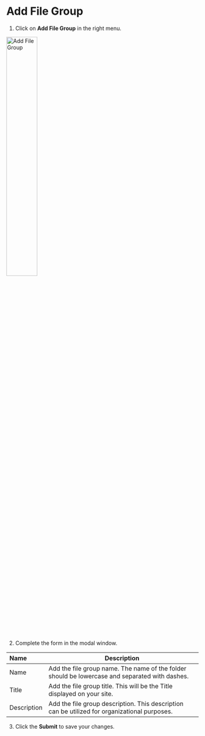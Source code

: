# Add File Group 

1. Click on **Add File Group** in the right menu.

<p><img src="/static/images/folders/add-file-group.jpg" alt="Add File Group" style="width: 40%;"></p>

2. Complete the form in the modal window.

**Name** | **Description**
:--- | ---
Name | Add the file group name. The name of the folder should be lowercase and separated with dashes.
Title | Add the file group title. This will be the Title displayed on your site. 
Description | Add the file group description. This description can be utilized for organizational purposes.

3. Click the **Submit** to save your changes.